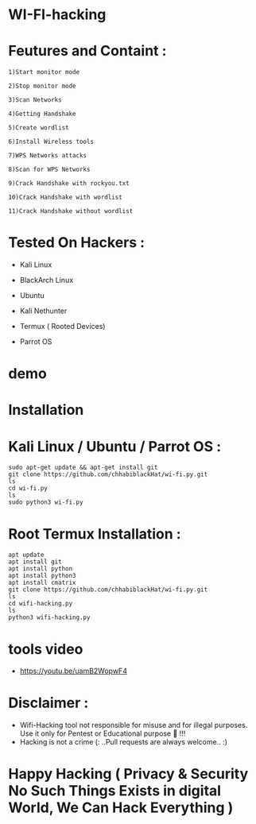 # WI-FI-hacking


# Feutures and Containt :
    1)Start monitor mode

    2)Stop monitor mode

    3)Scan Networks   

    4)Getting Handshake

    5)Create wordlist

    6)Install Wireless tools                  

    7)WPS Networks attacks 

    8)Scan for WPS Networks

    9)Crack Handshake with rockyou.txt

    10)Crack Handshake with wordlist

    11)Crack Handshake without wordlist
# Tested On Hackers :

* Kali Linux

* BlackArch Linux

* Ubuntu

* Kali Nethunter

* Termux ( Rooted Devices)

* Parrot OS
# demo
# Installation
# Kali Linux / Ubuntu / Parrot OS :
    sudo apt-get update && apt-get install git
    git clone https://github.com/chhabiblackHat/wi-fi.py.git
    ls
    cd wi-fi.py
    ls
    sudo python3 wi-fi.py
# Root Termux Installation : 
    apt update 
    apt install git 
    apt install python
    apt install python3
    apt install cmatrix
    git clone https://github.com/chhabiblackHat/wi-fi.py.git
    ls
    cd wifi-hacking.py
    ls
    python3 wifi-hacking.py
# tools video
 * https://youtu.be/uamB2WopwF4
# Disclaimer :
* Wifi-Hacking tool not responsible for misuse and for illegal purposes. Use it only for Pentest or Educational purpose 🏴 !!!
* Hacking is not a crime 
(: ..Pull requests are always welcome.. :)
# Happy Hacking ( Privacy & Security No Such Things Exists in digital World, We Can Hack Everything )
